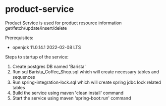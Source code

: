 # product-service
Product Service is used for product resource information get/fetch/update/insert/delete

Prerequisites:
- openjdk 11.0.14.1 2022-02-08 LTS

Steps to startup of the service:

1. Create postgres DB named 'Barista'
2. Run sql Barista_Coffee_Shop.sql which will create necessary tables and sequences
3. Run spring-integration-lock.sql which will create spring jdbc lock related tables
3. Build the service using maven 'clean install' command
4. Start the service using maven 'spring-boot:run' command
